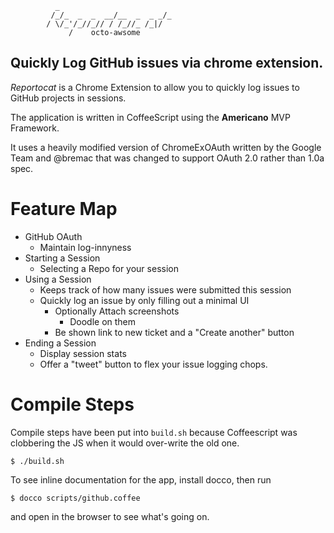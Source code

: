               _                         
             /_/_  _  _  __/__  _  _ _/_
            / \/_'/_//_// / /_//_ /_|/  
                 /    octo-awsome                     

## Quickly Log GitHub issues via chrome extension. 

*Reportocat* is a Chrome Extension to allow you to quickly log issues to GitHub projects in sessions.

The application is written in CoffeeScript using the **Americano** MVP Framework. 

It uses a heavily modified version of ChromeExOAuth written by the Google Team and @bremac that was changed
to support OAuth 2.0 rather than 1.0a spec.

# Feature Map

 - GitHub OAuth
    - Maintain log-innyness
 - Starting a Session
    - Selecting a Repo for your session
 - Using a Session
    - Keeps track of how many issues were submitted this session
    - Quickly log an issue by only filling out a minimal UI
        - Optionally Attach screenshots
            - Doodle on them
        - Be shown link to new ticket and a "Create another" button
 - Ending a Session
    - Display session stats
    - Offer a "tweet" button to flex your issue logging chops.
 
# Compile Steps

Compile steps have been put into `build.sh` because Coffeescript was clobbering the JS when it would over-write the old one.

    $ ./build.sh
    
To see inline documentation for the app, install docco, then run

    $ docco scripts/github.coffee
    
and open in the browser to see what's going on. 